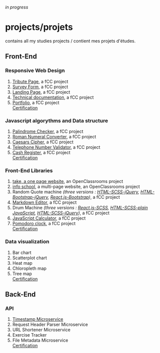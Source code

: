 *in progress*

# projects/projets
contains all my studies projects / contient mes projets d'études.

## Front-End

### Responsive Web Design
1. [Tribute Page](https://github.com/s-manguy/projects/tree/main/RWD/fcc-01-tribute-page), a fCC project
1. [Survey Form](https://github.com/s-manguy/projects/tree/main/RWD/fcc-02-survey-form), a fCC project
1. [Landing Page](https://github.com/s-manguy/projects/tree/main/RWD/fcc-03-landing-page), a fCC project
1. [Technical documentation](https://github.com/s-manguy/projects/tree/main/RWD/fcc-04-technical-documentation), a fCC project
1. [Portfolio](https://github.com/s-manguy/projects/tree/main/RWD/fcc-05-portfolio), a fCC project  
[Certification](https://www.freecodecamp.org/certification/fcc3ab085a4-3e2d-4160-a445-50914111cc0d/responsive-web-design)

### Javascript algorythms and Data structure
1. [Palindrome Checker](https://github.com/s-manguy/projects/tree/main/javascript-algorythms-and-data-structures/01-palindrome-checker), a fCC project
1. [Roman Numeral Converter](https://github.com/s-manguy/projects/tree/main/javascript-algorythms-and-data-structures/02-roman-numeral-converter), a fCC project
1. [Caesars Cipher](https://github.com/s-manguy/projects/tree/main/javascript-algorythms-and-data-structures/03-caesars-cipher), a fCC project
1. [Telephone Number Validator](https://github.com/s-manguy/projects/tree/main/javascript-algorythms-and-data-structures/04-telephone-number-validator), a fCC project
1. [Cash Register](https://github.com/s-manguy/projects/tree/main/javascript-algorythms-and-data-structures/05-cash-register), a fCC project  
[Certification](https://www.freecodecamp.org/certification/fcc3ab085a4-3e2d-4160-a445-50914111cc0d/javascript-algorithms-and-data-structures)

### Front-End Libraries
1. [take, a one page website](https://github.com/s-manguy/projects/tree/main/front-end-libraries/oc-01-onepage-website), an OpenClassrooms project
2. [info school](https://github.com/s-manguy/projects/tree/main/front-end-libraries/oc-02-website-InfoSchool), a multi-page website, an OpenClassrooms project
3. Random Quote machine *(three versions : [HTML-SCSS-jQuery](https://github.com/s-manguy/projects/tree/main/front-end-libraries/fcc-01-randomquote-version-01-html-scss-jquery), [HTML-Bootstrap-jQuery](https://github.com/s-manguy/projects/tree/main/front-end-libraries/fcc-01-randomquote-version-02-bootstrap-jquery), [React.js-Bootstrap](https://github.com/s-manguy/projects/tree/main/front-end-libraries/fcc-01-randomquote-version-03-react-bootstrap))*, a fCC project
4. [Markdown Editor](https://github.com/s-manguy/projects/tree/main/front-end-libraries/fcc-02-markdown-previewer), a fCC project
5. Drum Machine *(three versions : [React.js-SCSS](https://github.com/s-manguy/projects/tree/main/front-end-libraries/fcc-03-drum-machine-version-01-react), [HTML-SCSS-plain JavaScript](https://github.com/s-manguy/projects/tree/main/front-end-libraries/fcc-03-drum-machine-version-02-plainjavascript), [HTML-SCSS-jQuery](https://github.com/s-manguy/projects/tree/main/front-end-libraries/fcc-03-drum-machine-version-03-jquery))*, a fCC project
6. [JavaScript Calculator](https://github.com/s-manguy/projects/tree/main/front-end-libraries/fcc-04-javascript-calculator), a fCC project
7. [Pomodoro clock](https://github.com/s-manguy/projects/tree/main/front-end-libraries/fcc-05-pomodoro-clock), a fCC project  
[Certification](https://www.freecodecamp.org/certification/fcc3ab085a4-3e2d-4160-a445-50914111cc0d/front-end-libraries
)

### Data visualization
1. Bar chart
2. Scatterplot chart
3. Heat map
4. Chloropleth map
5. Tree map  
[Certification](https://www.freecodecamp.org/certification/fcc3ab085a4-3e2d-4160-a445-50914111cc0d/data-visualization)

## Back-End
### API
1. [Timestamp Microservice](https://github.com/s-manguy/projects/tree/main/APIs-microservices/fcc-01-timestamp)
1. Request Header Parser Microservice 
1. URL Shortener Microservice 
1. Exercise Tracker 
1. File Metadata Microservice  
[Certification]()
